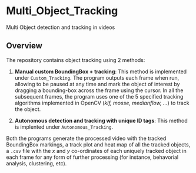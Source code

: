 # Multi_Object_Tracking
Multi Object detection and tracking in videos 

## Overview

The repository contains object tracking using 2 methods:

1. **Manual custom BoundingBox + tracking**: This method is implemented under `Custom_Tracking`. The program outputs each frame when run, allowing to be paused at any time and mark the object of interest by dragging a bounding-box across the frame using the cursor. In all the subsequent frames, the program uses one of the 5 specified tracking algorithms implemented in OpenCV (*klf, mosse, medianflow, ...*) to track the object.

2. **Autonomous detection and tracking with unique ID tags**: This method is implented under `Autonomous_Tracking`. 

Both the programs generate the processed video with the tracked BoundingBox markings, a track plot and heat map of all the tracked objects, a `.csv` file with the *x* and *y* co-ordinates of each uniquely tracked object in each frame for any form of further processing (for instance, behavorial analysis, clustering, etc).

## 




